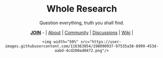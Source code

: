 <div align="center">

  <h1>Whole Research</h1>
  
  <p>Question everything, truth you shall find.</p>
  
  <a href="https://github.com/WholeResearch/.github/blob/main/JOIN.md"><b>JOIN</b></a> - | <a href="https://github.com/WholeResearch/.github">About</a> | <a href="https://github.com/WholeResearch/community">Community</a> | <a href="https://github.com/orgs/WholeResearch/discussions">Discussions</a> | <a href="https://github.com/WholeResearch/community/wiki">Wiki</a>  | 
  
    <img width="50%" src="https://user-images.githubusercontent.com/116363054/198090937-97535a38-8999-453d-aabd-4cd200ad0472.png"/>

</div>

